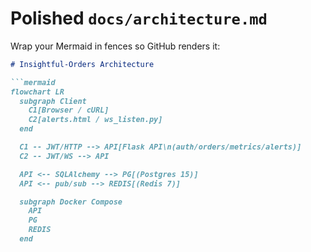 # Polished `docs/architecture.md`

Wrap your Mermaid in fences so GitHub renders it:

```markdown
# Insightful-Orders Architecture

```mermaid
flowchart LR
  subgraph Client
    C1[Browser / cURL]
    C2[alerts.html / ws_listen.py]
  end

  C1 -- JWT/HTTP --> API[Flask API\n(auth/orders/metrics/alerts)]
  C2 -- JWT/WS --> API

  API <-- SQLAlchemy --> PG[(Postgres 15)]
  API <-- pub/sub --> REDIS[(Redis 7)]

  subgraph Docker Compose
    API
    PG
    REDIS
  end
